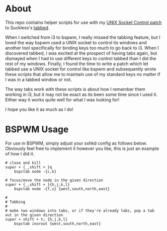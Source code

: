 # About

This repo contains helper scripts for use with my [UNIX Socket Control patch](https://tools.suckless.org/tabbed/patches/unix-socket-control/) to Suckless's [tabbed](https://tools.suckless.org/tabbed/).

When I switched from i3 to bspwm, I really missed the tabbing feature, but I loved the way bspwm used a UNIX socket to control its windows and another tool specifically for binding keys too much to go back to i3. When I discovered tabbed, I was excited at the prospect of having tabs again, but dismayed when I had to use different keys to control tabbed than I did the rest of my windows. Finally, I found the time to write a patch which let tabbed use a UNIX socket for control like bspwm and subsequently wrote these scripts that allow me to maintain use of my standard keys no matter if I was in a tabbed window or not.

The way tabs work with these scripts is about how I remember them working in i3, but it may not be exact as its been some time since I used it. Either way it works quite well for what I was looking for!

I hope you like it as much as I do!

# BSPWM Usage

For use in BSPWM, simply adjust your sxhkd config as follows below. Obviously feel free to implement it however you like, this is just an example of how I did it.

```
# close and kill
super + {_,shift + }q
	bspctab node -{c,k}

# focus/move the node in the given direction
super + {_,shift + }{h,j,k,l}
	bspctab node -{f,s} {west,south,north,east}

#
# Tabbing
#
# make two windows into tabs, or if they're already tabs, pop a tab out in the given direction
super + shift + t; {h,j,k,l}
	bspctab inorout {west,south,north,east}
```
